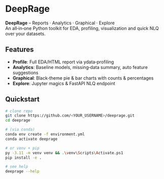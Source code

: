 # DeepRage

**DeepRage** – Reports · Analytics · Graphical · Explore  
An all‑in‑one Python toolkit for EDA, profiling, visualization and quick NLQ over your datasets.

## Features

- **Profile**: Full EDA/HTML report via ydata‑profiling  
- **Analytics**: Baseline models, missing‑data summary, auto feature suggestions  
- **Graphical**: Black‑theme pie & bar charts with counts & percentages  
- **Explore**: Jupyter magics & FastAPI NLQ endpoint  

## Quickstart

```bash
# clone repo
git clone https://github.com/<YOUR_USERNAME>/deeprage.git
cd deeprage

# (via conda)
conda env create -f environment.yml
conda activate deeprage

# or venv + pip
py -3.11 -m venv venv && .\venv\Scripts\Activate.ps1
pip install -e .

# see help
deeprage --help
